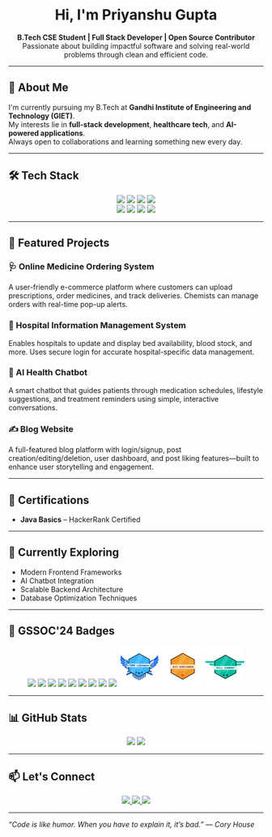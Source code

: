 <h1 align="center">Hi, I'm Priyanshu Gupta</h1>

<p align="center">
  <strong>B.Tech CSE Student | Full Stack Developer | Open Source Contributor</strong><br/>
  Passionate about building impactful software and solving real-world problems through clean and efficient code.
</p>

---

## 🚀 About Me

I'm currently pursuing my B.Tech at **Gandhi Institute of Engineering and Technology (GIET)**.  
My interests lie in **full-stack development**, **healthcare tech**, and **AI-powered applications**.  
Always open to collaborations and learning something new every day.

---

## 🛠️ Tech Stack

<p align="center">
  <img src="https://img.shields.io/badge/JavaScript-F7DF1E?style=for-the-badge&logo=javascript&logoColor=black" />
  <img src="https://img.shields.io/badge/PHP-777BB4?style=for-the-badge&logo=php&logoColor=white" />
  <img src="https://img.shields.io/badge/Java-ED8B00?style=for-the-badge&logo=java&logoColor=white" />
  <img src="https://img.shields.io/badge/SQL-336791?style=for-the-badge&logo=postgresql&logoColor=white" />
  <br/>
  <img src="https://img.shields.io/badge/HTML-E34F26?style=for-the-badge&logo=html5&logoColor=white" />
  <img src="https://img.shields.io/badge/CSS-1572B6?style=for-the-badge&logo=css3&logoColor=white" />
  <img src="https://img.shields.io/badge/MySQL-00758F?style=for-the-badge&logo=mysql&logoColor=white" />
  <img src="https://img.shields.io/badge/XAMPP-FB7A24?style=for-the-badge&logo=xampp&logoColor=white" />
</p>

---

## 🌟 Featured Projects

### 🩺 Online Medicine Ordering System
A user-friendly e-commerce platform where customers can upload prescriptions, order medicines, and track deliveries. Chemists can manage orders with real-time pop-up alerts.

### 🏥 Hospital Information Management System  
Enables hospitals to update and display bed availability, blood stock, and more. Uses secure login for accurate hospital-specific data management.

### 💬 AI Health Chatbot  
A smart chatbot that guides patients through medication schedules, lifestyle suggestions, and treatment reminders using simple, interactive conversations.

### ✍️ Blog Website  
A full-featured blog platform with login/signup, post creation/editing/deletion, user dashboard, and post liking features—built to enhance user storytelling and engagement.

---

## 📜 Certifications

- **Java Basics** – HackerRank Certified

---

## 🌱 Currently Exploring

- Modern Frontend Frameworks  
- AI Chatbot Integration  
- Scalable Backend Architecture  
- Database Optimization Techniques

---

## 🏅 GSSOC'24 Badges

<p align="center">
  <img src="https://raw.githubusercontent.com/GSSoC24/Postman-Challenge/main/docs/assets/Postman%20White.png" width="80px" />
  <img src="https://raw.githubusercontent.com/GSSoC24/Postman-Challenge/main/docs/assets/1.png" width="80px" />
  <img src="https://raw.githubusercontent.com/GSSoC24/Postman-Challenge/main/docs/assets/2.png" width="80px" />
  <img src="https://raw.githubusercontent.com/GSSoC24/Postman-Challenge/main/docs/assets/3.png" width="80px" />
  <img src="https://raw.githubusercontent.com/GSSoC24/Postman-Challenge/main/docs/assets/4.png" width="80px" />
  <img src="https://raw.githubusercontent.com/GSSoC24/Postman-Challenge/main/docs/assets/5.png" width="80px" />
  <img src="https://raw.githubusercontent.com/GSSoC24/Postman-Challenge/main/docs/assets/6.png" width="80px" />
  <img src="https://raw.githubusercontent.com/GSSoC24/Postman-Challenge/main/docs/assets/7.png" width="80px" />
  <img src="https://raw.githubusercontent.com/GSSoC24/Postman-Challenge/main/docs/assets/8.png" width="80px" />
  <img src="https://raw.githubusercontent.com/GSSoC24/Contributor/refs/heads/main/assets/Code%20Luminary.png" width="80px" />
  <img src="https://raw.githubusercontent.com/GSSoC24/Contributor/refs/heads/main/assets/Git%20Explorer.png" width="80px" />
  <img src="https://raw.githubusercontent.com/GSSoC24/Contributor/refs/heads/main/assets/Pull%20Expert.png" width="80px" />
</p>

---

## 📊 GitHub Stats

<p align="center">
  <img src="https://github-readme-stats.vercel.app/api?username=priyanshu-guptaji&show_icons=true&theme=react" height="150px"/>
  <img src="https://github-readme-stats.vercel.app/api/top-langs/?username=priyanshu-guptaji&layout=compact&theme=react" height="150px"/>
</p>

---

## 📫 Let's Connect

<p align="center">
  <a href="https://www.linkedin.com/in/priyanshu-guptaji" target="_blank">
    <img src="https://img.shields.io/badge/LinkedIn-0077B5?style=flat&logo=linkedin&logoColor=white" />
  </a>
  <a href="mailto:priyanshusgbm05@gmail.com">
    <img src="https://img.shields.io/badge/Gmail-D14836?style=flat&logo=gmail&logoColor=white" />
  </a>
  <a href="https://github.com/priyanshu-guptaji">
    <img src="https://img.shields.io/badge/GitHub-100000?style=flat&logo=github&logoColor=white" />
  </a>
</p>

---

_“Code is like humor. When you have to explain it, it’s bad.” — Cory House_

<!---
priyanshu-guptaji/priyanshu-guptaji is a ✨ special ✨ repository because its `README.md` appears on your GitHub profile.
--->
